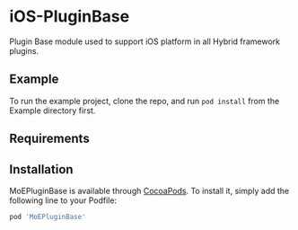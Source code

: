 # iOS-PluginBase
Plugin Base module used to support iOS platform in all Hybrid framework plugins.


## Example

To run the example project, clone the repo, and run `pod install` from the Example directory first.

## Requirements

## Installation

MoEPluginBase is available through [CocoaPods](https://cocoapods.org). To install
it, simply add the following line to your Podfile:

```ruby
pod 'MoEPluginBase'
```

